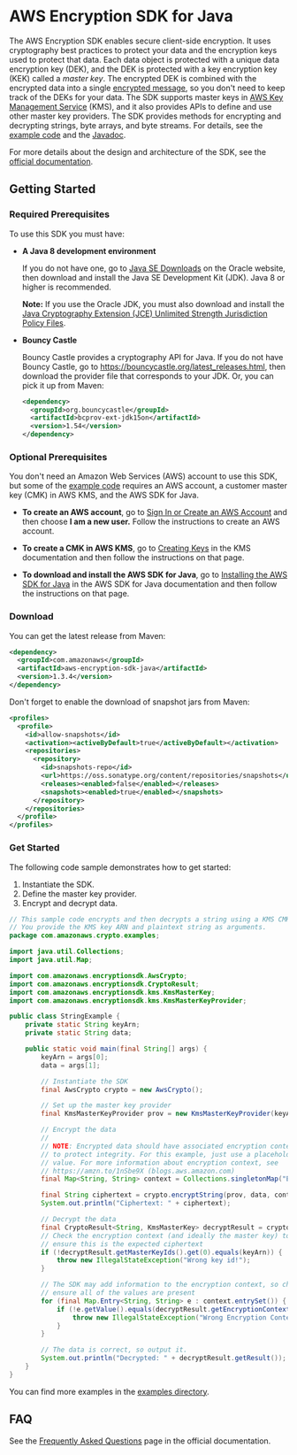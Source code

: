 # AWS Encryption SDK for Java

The AWS Encryption SDK enables secure client-side encryption. It uses cryptography best practices to protect your data and the encryption keys used to protect that data. Each data object is protected with a unique data encryption key (DEK), and the DEK is protected with a key encryption key (KEK) called a *master key*. The encrypted DEK is combined with the encrypted data into a single [encrypted message](https://docs.aws.amazon.com/encryption-sdk/latest/developer-guide/message-format.html), so you don't need to keep track of the DEKs for your data. The SDK supports master keys in [AWS Key Management Service](https://aws.amazon.com/kms/) (KMS), and it also provides APIs to define and use other master key providers. The SDK provides methods for encrypting and decrypting strings, byte arrays, and byte streams. For details, see the [example code][examples] and the [Javadoc](https://aws.github.io/aws-encryption-sdk-java/javadoc/).

For more details about the design and architecture of the SDK, see the [official documentation](https://docs.aws.amazon.com/encryption-sdk/latest/developer-guide/).

## Getting Started

### Required Prerequisites
To use this SDK you must have:

* **A Java 8 development environment**

  If you do not have one, go to [Java SE Downloads](https://www.oracle.com/technetwork/java/javase/downloads/index.html) on the Oracle website, then download and install the Java SE Development Kit (JDK). Java 8 or higher is recommended.

  **Note:** If you use the Oracle JDK, you must also download and install the [Java Cryptography Extension (JCE) Unlimited Strength Jurisdiction Policy Files](http://www.oracle.com/technetwork/java/javase/downloads/jce8-download-2133166.html).

* **Bouncy Castle**

  Bouncy Castle provides a cryptography API for Java. If you do not have Bouncy Castle, go to https://bouncycastle.org/latest_releases.html, then download the provider file that corresponds to your JDK. Or, you can pick it up from Maven:

  ```xml
  <dependency>
    <groupId>org.bouncycastle</groupId>
    <artifactId>bcprov-ext-jdk15on</artifactId>
    <version>1.54</version>
  </dependency>
  ```

### Optional Prerequisites

You don't need an Amazon Web Services (AWS) account to use this SDK, but some of the [example code][examples] requires an AWS account, a customer master key (CMK) in AWS KMS, and the AWS SDK for Java.

* **To create an AWS account**, go to [Sign In or Create an AWS Account](https://portal.aws.amazon.com/gp/aws/developer/registration/index.html) and then choose **I am a new user.** Follow the instructions to create an AWS account.

* **To create a CMK in AWS KMS**, go to [Creating Keys](https://docs.aws.amazon.com/kms/latest/developerguide/create-keys.html) in the KMS documentation and then follow the instructions on that page.

* **To download and install the AWS SDK for Java**, go to [Installing the AWS SDK for Java](https://docs.aws.amazon.com/AWSSdkDocsJava/latest/DeveloperGuide/java-dg-install-sdk.html) in the AWS SDK for Java documentation and then follow the instructions on that page.

### Download

You can get the latest release from Maven:

```xml
<dependency>
  <groupId>com.amazonaws</groupId>
  <artifactId>aws-encryption-sdk-java</artifactId>
  <version>1.3.4</version>
</dependency>
```

Don't forget to enable the download of snapshot jars from Maven:

```xml
<profiles>
  <profile>
    <id>allow-snapshots</id>
    <activation><activeByDefault>true</activeByDefault></activation>
    <repositories>
      <repository>
        <id>snapshots-repo</id>
        <url>https://oss.sonatype.org/content/repositories/snapshots</url>
        <releases><enabled>false</enabled></releases>
        <snapshots><enabled>true</enabled></snapshots>
      </repository>
    </repositories>
  </profile>
</profiles>
```

### Get Started

The following code sample demonstrates how to get started:

1. Instantiate the SDK.
2. Define the master key provider.
3. Encrypt and decrypt data.

```java
// This sample code encrypts and then decrypts a string using a KMS CMK.
// You provide the KMS key ARN and plaintext string as arguments.
package com.amazonaws.crypto.examples;

import java.util.Collections;
import java.util.Map;

import com.amazonaws.encryptionsdk.AwsCrypto;
import com.amazonaws.encryptionsdk.CryptoResult;
import com.amazonaws.encryptionsdk.kms.KmsMasterKey;
import com.amazonaws.encryptionsdk.kms.KmsMasterKeyProvider;

public class StringExample {
    private static String keyArn;
    private static String data;

    public static void main(final String[] args) {
        keyArn = args[0];
        data = args[1];

        // Instantiate the SDK
        final AwsCrypto crypto = new AwsCrypto();

        // Set up the master key provider
        final KmsMasterKeyProvider prov = new KmsMasterKeyProvider(keyArn);

        // Encrypt the data
        //
        // NOTE: Encrypted data should have associated encryption context
        // to protect integrity. For this example, just use a placeholder
        // value. For more information about encryption context, see
        // https://amzn.to/1nSbe9X (blogs.aws.amazon.com)
        final Map<String, String> context = Collections.singletonMap("Example", "String");

        final String ciphertext = crypto.encryptString(prov, data, context).getResult();
        System.out.println("Ciphertext: " + ciphertext);

        // Decrypt the data
        final CryptoResult<String, KmsMasterKey> decryptResult = crypto.decryptString(prov, ciphertext);
        // Check the encryption context (and ideally the master key) to
        // ensure this is the expected ciphertext
        if (!decryptResult.getMasterKeyIds().get(0).equals(keyArn)) {
            throw new IllegalStateException("Wrong key id!");
        }

        // The SDK may add information to the encryption context, so check to
        // ensure all of the values are present
        for (final Map.Entry<String, String> e : context.entrySet()) {
            if (!e.getValue().equals(decryptResult.getEncryptionContext().get(e.getKey()))) {
                throw new IllegalStateException("Wrong Encryption Context!");
            }
        }

        // The data is correct, so output it.
        System.out.println("Decrypted: " + decryptResult.getResult());
    }
}
```

You can find more examples in the [examples directory][examples].

## FAQ

See the [Frequently Asked Questions](https://docs.aws.amazon.com/encryption-sdk/latest/developer-guide/faq.html) page in the official documentation.

[examples]: https://github.com/aws/aws-encryption-sdk-java/tree/master/src/examples/java/com/amazonaws/crypto/examples
